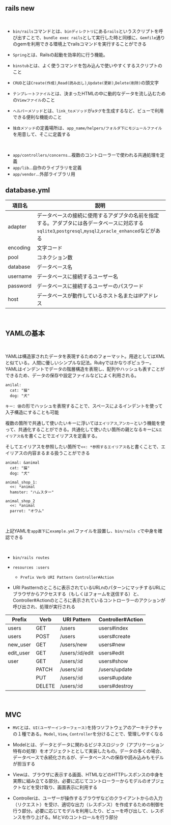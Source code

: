 ## rails new

<br>

- `bin/rails`コマンドとは、`binディレクトリ`にある`rails`というスクリプトを呼び出すことで、`bundle exec rails`として実行した時と同様に、`Gemfile`通りのgemを利用できる環境上でrailsコマンドを実行することができる

- `Spring`とは、Railsの起動を効率的に行う機能。
- `binstub`とは、よく使うコマンドを包み込んで使いやすくするスクリプトのこと

- `CRUD`とは`Create(作成)`,`Read(読み出し)`,`Update(更新)`,`Delete(削除)`の頭文字

- `テンプレートファイル`とは、決まったHTMLの中に動的なデータを流し込むための`Viewファイル`のこと

- `ヘルパーメソッド`とは、`link_toメソッド`が`aタグ`を生成するなど、ビューで利用できる便利な機能のこと
- `独自メソッド`の定義場所は、`app_name/helpers/フォルダ下にモジュールファイル`を用意して、そこに定義する

<br>

- `app/controllers/concerns`...複数のコントローラーで使われる共通処理を定義
- `app/lib`...自作のライブラリを定義
- `app/vendor`...外部ライブラリ用

## database.yml

|項目名|説明|
|-|-|
|adapter|データベースの接続に使用するアダプタの名前を指定する。アダプタには各データベースに対応する`sqlite3`,`postgresql`,`mysql2`,`oracle_enhanced`などがある|
|encoding|文字コード|
|pool|コネクション数|
|database|データベース名|
|username|データベースに接続するユーザー名|
|password|データベースに接続するユーザーのパスワード|
|host|データベースが動作しているホスト名またはIPアドレス|

<br>

## YAMLの基本

<br>

YAMLは構造家されたデータを表現するためのフォーマット。用途としてはXMLと似ている。人間に優しいシンプルな記法。Rubyではかなりポピュラー。YAMLはインデントでデータの階層構造を表現し、配列やハッシュも表すことができるため、データの保存や設定ファイルなどによく利用される。

```
anilal:
  cat: "猫"
  dog: "犬"
```
`キー: 値`の形でハッシュを表現することで、スペースによるインデントを使って入子構造にすることも可能

複数の箇所で共通して使いたいキーに浮いては`エイリアス`,`アンカー`という機能を使って、共通化することができる。共通化して使いたい箇所の親となるキーに`&エイリアス名`を書くことでエイリアスを定義する。

そしてエイリアスを参照したい箇所で`<<: *参照するエイリアス名`と書くことで、エイリアスの内容まるまる扱うことができる

```
animal: &animal
  cat: "猫"
  dog: "犬"

animal_shop_1:
  <<: *animal
  hamster: "ハムスター"

animal_shop_2
  <<: *animal
  parrot: "オウム"
```

<br>

上記YAMLを`app直下`に`example.yml`ファイルを設置し、`bin/rails c`で中身を確認できる

<br>

- `bin/rails routes`
- `resources :users`
  - `Prefix Verb URI Pattern Controller#Action`

- URI Pastternのところに表示されているURLnのパターンにマッチするURLにブラウザからアクセスする（もしくはフォームを送信する）と、Controller#Actionのところに表示されているコントローラーのアクションが呼び出され、処理が実行される

|Prefix|Verb|URI Pattern|Controller#Action|
|-|-|-|-|
|users|GET|/users|users#index|
|users|POST|/users|users#create|
|new_user|GET|/users/new|users#new|
|edit_user|GET|/users/:id/edit|users#edit|
|user|GET|/users/:id|users#show|
||PATCH|/users/:id|/users/update|
||PUT|/users/:id|users#update|
||DELETE|/users/:id|users#destroy|

<br>

## MVC

- `MVC`とは、`UI(ユーザーインターフェース)`を持つソフトウェアのアーキテクチャの１種である。`Model`, `View`, `Controller`を分けることで、管理しやすくなる

- Modelとは、データとデータに関わるビジネスロジック（アプリケーション特有の処理）をオブジェクトととして実装したもの。データの多くの場合、データベースで永続化されるが、データベースへの保存や読み込みもモデルが担当する
- Viewは、ブラウザに表示する画面、HTMLなどのHTTPレスポンスの中身を実際に組み立てる部分。必要に応じてコントローラーからモデルのオブジェクトなどを受け取り、画面表示に利用する
- Controllerは、ユーザーが操作するブラウザなどのクライアントからの入力（リクエスト）を受け、適切な出力（レスポンス）を作成するための制御を行う部分。必要に応じてモデルを利用したり、ビューを呼び出して、レスポンスを作り上げる。MとVのコントロールを行う部分